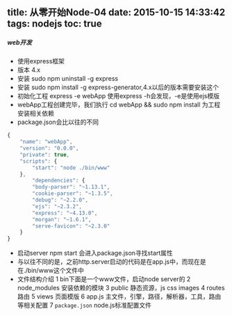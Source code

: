 title: 从零开始Node-04
date: 2015-10-15 14:33:42
tags: nodejs
toc: true
---
##### web开发
* 使用express框架
* 版本 4.x
* 安装 sudo npm uninstall -g express
* 安装 sudo npm install -g express-generator,4.x以后的版本需要安装这个
* 初始化工程 express -e webApp 使用express -h会发现，-e是使用ejs模版
* webApp工程创建完毕，我们执行 cd webApp && sudo npm install 为工程安装相关依赖
* package.json会比以往的不同
<!--more-->
```javascript
{
    "name": "webApp",
    "version": "0.0.0",
    "private": true,
    "scripts": {
        "start": "node ./bin/www"
    },
        "dependencies": {
        "body-parser": "~1.13.1",
        "cookie-parser": "~1.3.5",
        "debug": "~2.2.0",
        "ejs": "~2.3.2",
        "express": "~4.13.0",
        "morgan": "~1.6.1",
        "serve-favicon": "~2.3.0"
    }
}
```
* 启动server npm start 会进入package.json寻找start属性
* 与以往不同的是，之前http.server启动的代码是在app.js中，而现在是在./bin/www这个文件中
* 文件结构介绍
    1 bin下面是一个www文件，启动node server的
    2 node_modules 安装依赖的模块
    3 public 静态资源，js css images
    4 routes 路由
    5 views 页面模版
    6 app.js 主文件，引擎，路径，解析器，工具，路由等相关配置
    7 `package.json` node.js标准配置文件